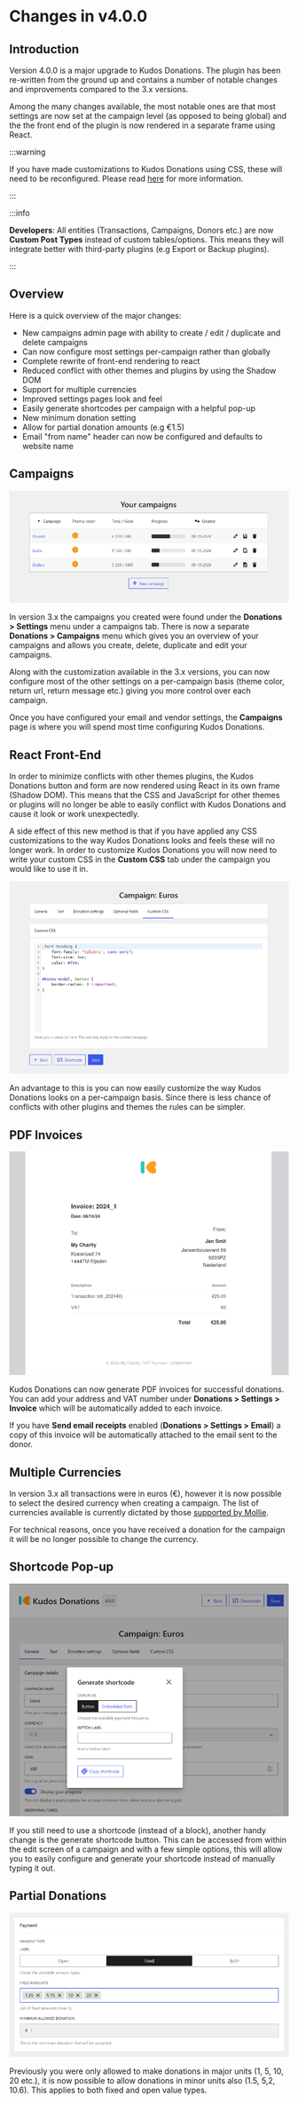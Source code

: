 # Changes in v4.0.0

## Introduction

Version 4.0.0 is a major upgrade to Kudos Donations. The plugin has been re-written from the ground up and contains a number of notable changes and improvements compared to the 3.x versions.

Among the many changes available, the most notable ones are that most settings are now set at the campaign level (as opposed to being global) and the the front end of the plugin is now rendered in a separate frame using React.

:::warning

If you have made customizations to Kudos Donations using CSS, these will need to be reconfigured. Please read [here](#react-front-end) for more information.

:::

:::info

**Developers**: All entities (Transactions, Campaigns, Donors etc.) are now **Custom Post Types** instead of custom tables/options. This means they will integrate better with third-party plugins (e.g Export or Backup plugins).

:::

## Overview

Here is a quick overview of the major changes:

* New campaigns admin page with ability to create / edit / duplicate and delete campaigns
* Can now configure most settings per-campaign rather than globally
* Complete rewrite of front-end rendering to react
* Reduced conflict with other themes and plugins by using the Shadow DOM
* Support for multiple currencies
* Improved settings pages look and feel
* Easily generate shortcodes per campaign with a helpful pop-up
* New minimum donation setting
* Allow for partial donation amounts (e.g €1.5)
* Email "from name" header can now be configured and defaults to website name

## Campaigns

![Campaigns](../static/img/campaigns.png)

In version 3.x the campaigns you created were found under the **Donations > Settings** menu under a campaigns tab. There is now a separate **Donations > Campaigns** menu which gives you an overview of your campaigns and allows you create, delete, duplicate and edit your campaigns.

Along with the customization available in the 3.x versions, you can now configure most of the other settings on a per-campaign basis (theme color, return url, return message etc.) giving you more control over each campaign.

Once you have configured your email and vendor settings, the **Campaigns** page is where you will spend most time configuring Kudos Donations.

## React Front-End

In order to minimize conflicts with other themes plugins, the Kudos Donations button and form are now rendered using React in its own frame (Shadow DOM). This means that the CSS and JavaScript for other themes or plugins will no longer be able to easily conflict with Kudos Donations and cause it look or work unexpectedly.

A side effect of this new method is that if you have applied any CSS customizations to the way Kudos Donations looks and feels these will no longer work. In order to customize Kudos Donations you will now need to write your custom CSS in the **Custom CSS** tab under the campaign you would like to use it in.

![Custom CSS](../static/img/customcss.png)

An advantage to this is you can now easily customize the way Kudos Donations looks on a per-campaign basis. Since there is less chance of conflicts with other plugins and themes the rules can be simpler.

## PDF Invoices

![Sample Invoice](../static/img/invoice-border.png)

Kudos Donations can now generate PDF invoices for successful donations. You can add your address and VAT number under **Donations > Settings > Invoice** which will be automatically added to each invoice.

If you have **Send email receipts** enabled (**Donations > Settings > Email**) a copy of this invoice will be automatically attached to the email sent to the donor.

## Multiple Currencies

In version 3.x all transactions were in euros (€), however it is now possible to select the desired currency when creating a campaign. The list of currencies available is currently dictated by those [supported by Mollie](https://docs.mollie.com/docs/multicurrency).

For technical reasons, once you have received a donation for the campaign it will be no longer possible to change the currency.

## Shortcode Pop-up

![Shortcode Pop-up](../static/img/shortcode-popup.png)

If you still need to use a shortcode (instead of a block), another handy change is the generate shortcode button. This can be accessed from within the edit screen of a campaign and with a few simple options, this will allow you to easily configure and generate your shortcode instead of manually typing it out.

## Partial Donations

![Campaign Payment](../static/img/campaign-payment.png)

Previously you were only allowed to make donations in major units (1, 5, 10, 20 etc.), it is now possible to allow donations in minor units also (1.5, 5,2, 10.6). This applies to both fixed and open value types.